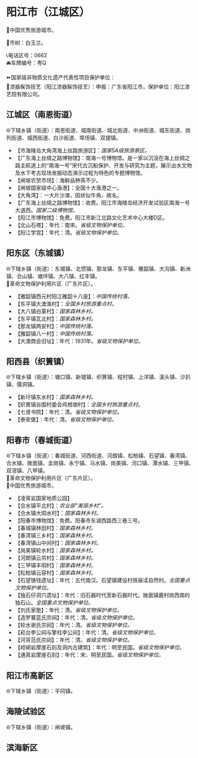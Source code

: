 # 阳江市（江城区）  
🏅中国优秀旅游城市。  
  
🌳市树：白玉兰。  
  
📞电话区号：0662  
🚘车牌编号：粤Q  
  
⏩国家级非物质文化遗产代表性项目保护单位：  
🔸漆器髹饰技艺（阳江漆器髹饰技艺）：申报：广东省阳江市，保护单位：阳江漆艺院有限公司。  

## 江城区（南恩街道）  
🌐下辖乡镇（街道）：南恩街道、城南街道、城北街道、中洲街道、城东街道、岗列街道、城西街道、白沙街道、埠场镇、双捷镇。  
  
* 【市海陵岛大角湾海上丝路旅游区】：*国家5A级旅游景区。*  
* 【广东海上丝绸之路博物馆】：南海一号博物馆。是一家以沉没在海上丝绸之路主航道上的“南海一号”宋代古沉船保护、开发与研究为主题，展示出水文物及水下考古现场发掘动态演示过程为特色的专题博物馆。  
* 【闸坡农贸市场】：海鲜品种真不少。  
* 【闸坡国家级中心渔港】：全国十大渔港之一。  
* 【大角湾】：一大片沙滩，因状似牛角，故名。  
* 【广东海上丝绸之路博物馆】：收费。阳江市海陵岛经济开发试验区南海一号大道西。*国家二级博物馆。*  
* 【阳江市博物馆】：免费。阳江市新江北路文化艺术中心大楼D区。    
* 【北山石塔】：年代：南宋。*省级文物保护单位。*  
* 【阳江学宫】：年代：清。*省级文物保护单位。*  
  
## 阳东区（东城镇）  
🌐下辖乡镇（街道）：东城镇、北惯镇、那龙镇、东平镇、雅韶镇、大沟镇、新洲镇、合山镇、塘坪镇、大八镇、红丰镇。  
🚩革命文物保护利用片区（广东片区）。  
  
* 【雅韶镇西元村阳江雅韶十八座】：*中国传统村落。*  
* 【东平镇大澳渔村】：*全国乡村旅游重点村。*  
* 【大八镇白蒙村】：*国家森林乡村。*  
* 【东平镇瓦北村】：*国家森林乡村。*  
* 【那龙镇两安村】：*中国传统村落。*  
* 【雅韶镇八一村】：*中国传统村落。*    
* 【大澳商会旧址】：年代：1931年。*省级文物保护单位。*  

## 阳西县（织篢镇）  
🌐下辖乡镇（街道）：塘口镇、新墟镇、织篢镇、程村镇、上洋镇、溪头镇、沙扒镇、儒洞镇。  
  
* 【新圩镇东水村】：*国家森林乡村。*  
* 【织篢镇谷围村委会鸡乸㙟村】：*全国乡村旅游重点村。*    
* 【七贤书院】：年代：清。*省级文物保护单位。*  
* 【泰安堡】：年代：清。*省级文物保护单位。*  

## 阳春市（春城街道）  
🌐下辖乡镇（街道）：春城街道、河西街道、河朗镇、松柏镇、石望镇、春湾镇、合水镇、陂面镇、圭岗镇、永宁镇、马水镇、岗美镇、河口镇、潭水镇、三甲镇、双滘镇、八甲镇。  
🚩革命文物保护利用片区（广东片区）。  
🏅中国优秀旅游城市。  
  
* 【凌宵岩国家地质公园】  
* 【合水镇平北村】：*农业部“美丽乡村”。*  
* 【合水镇大垌水村】：*国家森林乡村。*  
* 【阳春市博物馆】：免费。阳春市东湖西路西三巷三号。  
* 【春城镇林田村】：*国家森林乡村。*  
* 【春湾镇三乡村】：*国家森林乡村。*  
* 【春湾镇山中间村】：*国家森林乡村。*  
* 【岗美镇轮水村】：*国家森林乡村。*  
* 【河朗镇云帘村】：*国家森林乡村。*  
* 【三甲镇丰垌村】：*国家森林乡村。*  
* 【松柏镇云容村】：*国家森林乡村。*  
* 【石望铸钱遗址】：年代：五代南汉。石望镇建设村铁屎迳自然村。*全国重点文物保护单位。*  
* 【独石仔洞穴遗址】：年代：旧石器时代至新石器时代。陂面镇鹿村岗西南的独石山。*全国重点文物保护单位。*    
* 【刘氏家塾】：年代：清。*省级文物保护单位。*  
* 【造罗寨蓝氏宗祠】：年代：清。*省级文物保护单位。*  
* 【轮水谢氏宗祠】：年代：清。*省级文物保护单位。*  
* 【崧台李公祠与擎柱李公祠】：年代：清。*省级文物保护单位。*  
* 【河背范氏宗祠】：年代：清。*省级文物保护单位。*  
* 【崆峒岩摩崖石刻及洞内古建筑】：年代：明至民国。*省级文物保护单位。*  
* 【通真岩摩崖石刻】：年代：宋、明至民国。*省级文物保护单位。*  

## 阳江市高新区  
🌐下辖乡镇（街道）：平冈镇。  

## 海陵试验区  
🌐下辖乡镇（街道）：闸坡镇。  

## 滨海新区